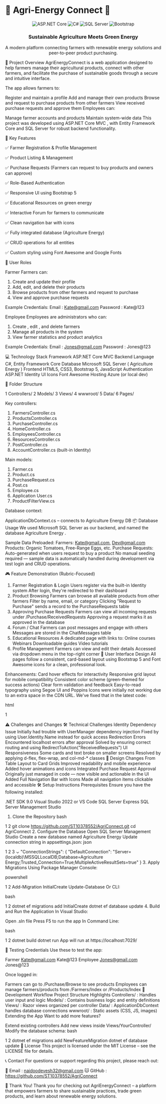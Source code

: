 # 🌱 Agri-Energy Connect 🔋

<div align="center">
  
  ![ASP.NET Core](https://img.shields.io/badge/ASP.NET%20Core-9.0-blue?style=for-the-badge&logo=dotnet)
  ![C#](https://img.shields.io/badge/C%23-13.0-purple?style=for-the-badge&logo=csharp)
  ![SQL Server](https://img.shields.io/badge/SQL%20Server-2019-red?style=for-the-badge&logo=microsoftsqlserver)
  ![Bootstrap](https://img.shields.io/badge/Bootstrap-5.0-blueviolet?style=for-the-badge&logo=bootstrap)
  

<h3>Sustainable Agriculture Meets Green Energy</h3>

<p>A modern platform connecting farmers with renewable energy solutions and peer-to-peer product purchasing.</p>

</div>

🧾 Project Overview
AgriEnergyConnect is a web application designed to help farmers manage their agricultural products, connect with other farmers, and facilitate the purchase of sustainable goods through a secure and intuitive interface.

The app allows farmers to:

Register and maintain a profile
Add and manage their own products
Browse and request to purchase products from other farmers
View received purchase requests and approve them
Employees can:

Manage farmer accounts and products
Maintain system-wide data
This project was developed using ASP.NET Core MVC , with Entity Framework Core and SQL Server for robust backend functionality.

🚀 Key Features

✅ Farmer Registration & Profile Management

✅ Product Listing & Management

✅ Purchase Requests (Farmers can request to buy products and owners can approve)

✅ Role-Based Authentication

✅ Responsive UI using Bootstrap 5

✅ Educational Resources on green energy

✅ Interactive Forum for farmers to communicate

✅ Clean navigation bar with icons

✅ Fully integrated database (Agriculture Energy)

✅ CRUD operations for all entities

✅ Custom styling using Font Awesome and Google Fonts

👥 User Roles

Farmer
Farmers can:

1. Create and update their profile
2. Add, edit, and delete their products
3. Browse products from other farmers and request to purchase
4. View and approve purchase requests

Example Credentials:
Email : Kate@gmail.com
Password : Kate@123

Employee
Employees are administrators who can:

1. Create , edit , and delete farmers
2. Manage all products in the system
3. View farmer statistics and product analytics

Example Credentials:
Email : Jones@gmail.com
Password : Jones@123

💻 Technology Stack
Framework
ASP.NET Core MVC
Backend Language
C#, Entity Framework Core
Database
Microsoft SQL Server (
Agriculture Energy
)
Frontend
HTML5, CSS3, Bootstrap 5, JavaScript
Authentication
ASP.NET Identity UI
Icons
Font Awesome
Hosting
Azure (or local dev)

📁 Folder Structure

1 Controllers/
2 Models/
3 Views/
4 wwwroot/
5 Data/
6 Pages/

Key controllers:

1. FarmersController.cs
2. ProductsController.cs
3. PurchaseController.cs
4. HomeController.cs
5. EmployeesController.cs
6. ResourcesController.cs
7. PostController.cs
8. AccountController.cs (built-in Identity)

Main models:

1. Farmer.cs
2. Product.cs
3. PurchaseRequest.cs
4. Post.cs
5. Employee.cs
6. Application User.cs
7. ProductFilterView.cs

Database context:

ApplicationDbContext.cs – connects to Agriculture Energy DB
📦 Database Usage
We used Microsoft SQL Server as our backend, and named the database Agriculture Energy .

Sample Data Preloaded:
Farmers: Kate@gmail.com, Dev@gmail.com
Products: Organic Tomatoes, Free-Range Eggs, etc.
Purchase Requests: Auto-generated when users request to buy a product
No manual seeding required — sample data is automatically handled during development via test login and CRUD operations. 

🎮 Feature Demonstration (Rubric-Focused)
1. Farmer Registration & Login
Users register via the built-in Identity system
After login, they're redirected to their dashboard
2. Product Browsing
Farmers can browse all available products from other farmers
Filter by name, email, or category
Clicking "Request to Purchase" sends a record to the PurchaseRequests table
3. Approving Purchase Requests
Farmers can view all incoming requests under /Purchase/ReceivedRequests
Approving a request marks it as approved in the database
4. Forum / Chat
Farmers can post messages and engage with others
Messages are stored in the ChatMessages table
5. Educational Resources
A dedicated page with links to:
Online courses
Webinars
Downloadable guides
Video tutorials
6. Profile Management
Farmers can view and edit their details
Accessed via dropdown menu in the top-right corner
🎨 User Interface Design
All pages follow a consistent, card-based layout using Bootstrap 5 and Font Awesome icons for a clean, professional look.

Enhancements:
Card hover effects for interactivity
Responsive grid layout for mobile compatibility
Consistent color scheme (green-themed for success actions)
Clear form validation and feedback
Easy-to-read typography using Segoe UI and Poppins
Icons were initially not working due to an extra space in the CDN URL. We've fixed that in the latest code:

html


1
<link rel="stylesheet" href="https://cdnjs.cloudflare.com/ajax/libs/font-awesome/6.5.0/css/all.min.css " />
⚠️ Challenges and Changes
🛠️ Technical Challenges
Identity Dependency Issue
Initially had trouble with UserManager<IdentityUser> dependency injection
Fixed by using User.Identity.Name instead for quick access
Redirection Errors
Encountered localhost errors after approval
Solved by ensuring correct routing and using RedirectToAction("ReceivedRequests")
UI Responsiveness
Some cards and text broke on smaller screens
Resolved by applying d-flex, flex-wrap, and col-md-* classes
🔄 Design Changes
From Table Layout to Card Grids
Improved readability and mobile experience
Added hover animations and icons
Integrated Purchase Request Approval
Originally just managed in code — now visible and actionable in the UI
Added Full Navigation Bar with Icons
Made all navigation items clickable and accessible
🛠️ Setup Instructions
Prerequisites
Ensure you have the following installed:

.NET SDK 9.0
Visual Studio 2022 or VS Code
SQL Server Express
SQL Server Management Studio
1. Clone the Repository
bash


1
2
git clone https://github.com/ST10378552/AgriConnect.git 
cd AgriConnect
2. Configure the Database
Open SQL Server Management Studio
Create a new database named Agriculture Energy
Update connection string in appsettings.json:
json


1
2
3
⌄
"ConnectionStrings": {
  "DefaultConnection": "Server=(localdb)\\MSSQLLocalDB;Database=Agriculture Energy;Trusted_Connection=True;MultipleActiveResultSets=true"
}
3. Apply Migrations
Using Package Manager Console:

powershell


1
2
Add-Migration InitialCreate
Update-Database
Or CLI:

bash


1
2
dotnet ef migrations add InitialCreate
dotnet ef database update
4. Build and Run the Application
In Visual Studio:

Open .sln file
Press F5 to run the app
In Command Line:

bash


1
2
dotnet build
dotnet run
App will run at https://localhost:7029/

🧪 Testing Credentials
Use these to test the app:

Farmer
Kate@gmail.com
Kate@123
Employee
Jones@gmail.com
Jones@123

Once logged in:

Farmers can go to /Purchase/Browse to see products
Employees can manage farmers/products from /Farmers/Index or /Products/Index
📝 Development Workflow
Project Structure Highlights
Controllers/ : Handles user input and logic
Models/ : Contains business logic and entity definitions
Views/ : Razor views organized per controller
Data/ : ApplicationDbContext handles database connections
wwwroot/ : Static assets (CSS, JS, images)
Extending the App
Want to add more features?

Extend existing controllers
Add new views inside Views/YourController/
Modify the database schema:
bash


1
2
dotnet ef migrations add NewFeatureMigration
dotnet ef database update
📄 License
This project is licensed under the MIT License – see the LICENSE file for details.

📞 Contact
For questions or support regarding this project, please reach out:

📧 Email : naidoodevesh32@gmail.com
🐱 GitHub : https://github.com/ST10378552/AgriConnect

🙌 Thank You!
Thank you for checking out AgriEnergyConnect – a platform that empowers farmers to share sustainable practices, trade green products, and learn about renewable energy solutions.
